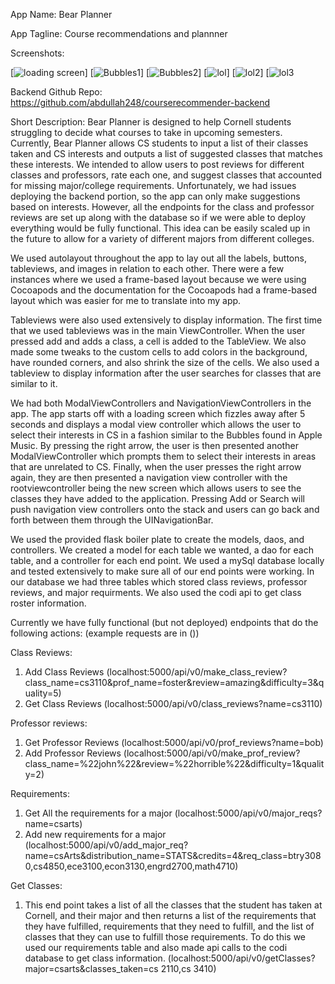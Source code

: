 App Name: Bear Planner

App Tagline: Course recommendations and plannner 

Screenshots:

[![loading screen](https://i.imgur.com/YRb51LL.png)]
[![Bubbles1](https://i.imgur.com/lXtSzt7.png)]
[![Bubbles2](https://i.imgur.com/yAwFtWb.png)]
[![lol](https://i.imgur.com/R03uJbh.png)]
[![lol2](https://i.imgur.com/Ph3oH8j.png)]
[![lol3](https://i.imgur.com/ZE6GC3y.png)

Backend Github Repo: https://github.com/abdullah248/courserecommender-backend

Short Description: Bear Planner is designed to help Cornell students struggling to decide what courses to take in upcoming semesters. Currently, Bear Planner allows CS students to input a list of their classes taken and CS interests and outputs a list of suggested classes that matches these interests. We intended to allow users to post reviews for different classes and professors, rate each one, and suggest classes that accounted for missing major/college requirements. Unfortunately, we had issues deploying the backend portion, so the app can only make suggestions based on interests. However, all the endpoints for the class and professor reviews are set up along with the database so if we were able to deploy everything would be fully functional. This idea can be easily scaled up in the future to allow for a variety of different majors from different colleges.

We used autolayout throughout the app to lay out all the labels, buttons, tableviews, and images in relation to each other. There were a few instances where we used a frame-based layout because we were using Cocoapods and the documentation for the Cocoapods had a frame-based layout which was easier for me to translate into my app. 

Tableviews were also used extensively to display information. The first time that we used tableviews was in the main ViewController. When the user pressed add and adds a class, a cell is added to the TableView. We also made some tweaks to the custom cells to add colors in the background, have rounded corners, and also shrink the size of the cells. We also used a tableview to display information after the user searches for classes that are similar to it. 

We had both ModalViewControllers and NavigationViewControllers in the app. The app starts off with a loading screen which fizzles away after 5 seconds and displays a modal view controller which allows the user to select their interests in CS in a fashion similar to the Bubbles found in Apple Music. By pressing the right arrow, the user is then presented another ModalViewController which prompts them to select their interests in areas that are unrelated to CS. Finally, when the user presses the right arrow again, they are then presented a navigation view controller with the rootviewcontroller being the new screen which allows users to see the classes they have added to the application. Pressing Add or Search will push navigation view controllers onto the stack and users can go back and forth between them through the UINavigationBar.

We used the provided flask boiler plate to create the models, daos, and controllers. We created a model for each table we wanted, a dao for each table, and a controller for each end point. We used a mySql database locally and tested extensively to make sure all of our end points were working. In our database we had three tables which stored class reviews, professor reviews, and major requirments. We also used the codi api to get class roster information.

Currently we have fully functional (but not deployed) endpoints that do the following actions: (example requests are in ())

Class Reviews:
1. Add Class Reviews (localhost:5000/api/v0/make_class_review?class_name=cs3110&prof_name=foster&review=amazing&difficulty=3&quality=5)
2. Get Class Reviews (localhost:5000/api/v0/class_reviews?name=cs3110)

Professor reviews:
1. Get Professor Reviews (localhost:5000/api/v0/prof_reviews?name=bob)
2. Add Professor Reviews (localhost:5000/api/v0/make_prof_review?class_name=%22john%22&review=%22horrible%22&difficulty=1&quality=2)

Requirements:
1. Get All the requirements for a major (localhost:5000/api/v0/major_reqs?name=csarts)
2. Add new requirements for a major (localhost:5000/api/v0/add_major_req?name=csArts&distribution_name=STATS&credits=4&req_class=btry3080,cs4850,ece3100,econ3130,engrd2700,math4710)


Get Classes:
1. This end point takes a list of all the classes that the student has taken at Cornell, and their major and then returns a list of the requirements that they have fulfilled, requirements that they need to fulfill, and the list of classes that they can use to fulfill those requirements. To do this we used our requirements table and also made api calls to the codi database to get class information.  (localhost:5000/api/v0/getClasses?major=csarts&classes_taken=cs 2110,cs 3410)

